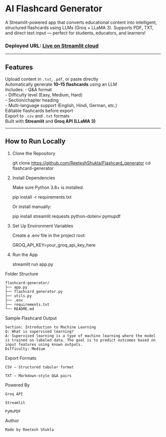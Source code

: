 # AI Flashcard Generator

A Streamlit-powered app that converts educational content into intelligent, structured flashcards using LLMs (Groq + LLaMA 3). Supports PDF, TXT, and direct text input — perfect for students, educators, and learners!

### Deployed URL: [Live on Streamlit cloud](https://flashcardgenerator-aycasvzbwgvhdcz9g3jmjj.streamlit.app/)

---

## Features

Upload content in `.txt`, `.pdf`, or paste directly  
Automatically generate **10–15 flashcards** using an LLM  
Includes:
    - Q&A format  
    - Difficulty level (Easy, Medium, Hard)  
    - Section/chapter heading  
    - Multi-language support (English, Hindi, German, etc.)  
 Editable flashcards before export  
 Export to `.csv` and `.txt` formats  
 Built with **Streamlit** and **Groq API (LLaMA 3)**

---

##  How to Run Locally

1. Clone the Repository

    git clone https://github.com/ReeteshShukla/Flashcard_generator
    cd flashcard-generator

2. Install Dependencies

    Make sure Python 3.8+ is installed.

    pip install -r requirements.txt  

    Or install manually:

    pip install streamlit requests python-dotenv pymupdf

3. Set Up Environment Variables

    Create a .env file in the project root:

    GROQ_API_KEY=your_groq_api_key_here

4. Run the App

    streamlit run app.py

Folder Structure

    flashcard-generator/
    ├── app.py
    ├── flashcard_generator.py
    ├── utils.py
    ├── .env
    ├── requirements.txt
    └── README.md

 Sample Flashcard Output

    Section: Introduction to Machine Learning  
    Q: What is supervised learning?  
    A: Supervised learning is a type of machine learning where the model is trained on labeled data. The goal is to predict outcomes based on input features using known outputs.  
    Difficulty: Medium

 Export Formats

    CSV — Structured tabular format

    TXT — Markdown-style Q&A pairs

Powered By

    Groq API

    Streamlit

    PyMuPDF


 Author

    Made by Reetesh Shukla


